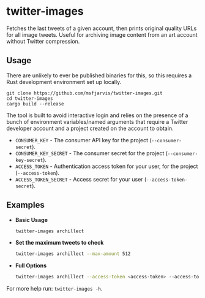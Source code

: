 # twitter-images

Fetches the last tweets of a given account, then prints original quality URLs for all image tweets. Useful for archiving image content from an art account without Twitter compression.

## Usage

There are unlikely to ever be published binaries for this, so this requires a Rust development environment set up locally.

```shell
git clone https://github.com/msfjarvis/twitter-images.git
cd twitter-images
cargo build --release
```

The tool is built to avoid interactive login and relies on the presence of a bunch of environment variables/named arguments that require a Twitter developer account and a project created on the account to obtain.

- `CONSUMER_KEY` - The consumer API key for the project (`--consumer-secret`).
- `CONSUMER_KEY_SECRET` - The consumer secret for the project (`--consumer-key-secret`).
- `ACCESS_TOKEN` - Authentication access token for your user, for the project (`--access-token`).
- `ACCESS_TOKEN_SECRET` - Access secret for your user (`--access-token-secret`).

## Examples

- **Basic Usage**

    ```sh
    twitter-images archillect
    ```

- **Set the maximum tweets to check**

    ```sh
    twitter-images archillect --max-amount 512
    ```

- **Full Options**

    ```sh
    twitter-images archillect --access-token <access-token> --access-token-secret <access-token-secret> --consumer-key <consumer-key> --consumer-key-secret <consumer-key-secret>
    ```

For more help run: `twitter-images -h`.
